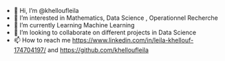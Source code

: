 - 👋 Hi, I’m @khelloufleila
- 👀 I’m interested in Mathematics, Data Science , Operationnel Recherche 
- 🌱 I’m currently Learning Machine Learning 
- 💞️ I’m looking to collaborate on different projects in Data Science 
- 📫 How to reach me https://www.linkedin.com/in/leila-khellouf-174704197/ and https://github.com/khelloufleila

<!---
khelloufleila/khelloufleila is a ✨ special ✨ repository because its `README.md` (this file) appears on your GitHub profile.
You can click the Preview link to take a look at your changes.
--->
